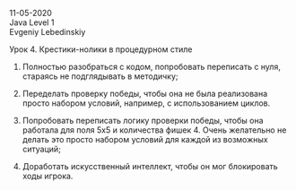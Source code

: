11-05-2020 <br>
Java Level 1 <br>
Evgeniy Lebedinskiy <br>

Урок 4. Крестики-нолики в процедурном стиле
1. Полностью разобраться с кодом, попробовать переписать с нуля, стараясь не подглядывать в методичку;

2. Переделать проверку победы, чтобы она не была реализована просто набором условий, например, с использованием циклов.

3. Попробовать переписать логику проверки победы, чтобы она работала для поля 5х5 и количества фишек 4. Очень желательно не делать это просто набором условий для каждой из возможных ситуаций;

4. Доработать искусственный интеллект, чтобы он мог блокировать ходы игрока.